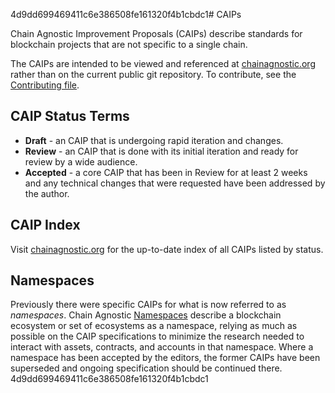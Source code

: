 4d9dd699469411c6e386508fe161320f4b1cbdc1# CAIPs

Chain Agnostic Improvement Proposals (CAIPs) describe standards for blockchain projects that are not specific to a single chain.

The CAIPs are intended to be viewed and referenced at [chainagnostic.org](https://chainagnostic.org/) rather than on the current public git repository. To contribute, see the [Contributing file](./CONTRIBUTING.md).

## CAIP Status Terms

- **Draft** - an CAIP that is undergoing rapid iteration and changes.
- **Review** - an CAIP that is done with its initial iteration and ready for review by a wide audience.
- **Accepted** - a core CAIP that has been in Review for at least 2 weeks and any technical changes that were requested have been addressed by the author.

## CAIP Index

Visit [chainagnostic.org](https://chainagnostic.org/) for the up-to-date index of all CAIPs listed by status.

## Namespaces

Previously there were specific CAIPs for what is now referred to as *namespaces*. 
Chain Agnostic [Namespaces](https://github.com/chainagnostic/namespaces) describe a blockchain ecosystem or set of ecosystems as a namespace, relying as much as possible on the CAIP specifications to minimize the research needed to interact with assets, contracts, and accounts in that namespace.
Where a namespace has been accepted by the editors, the former CAIPs have been superseded and ongoing specification should be continued there.
4d9dd699469411c6e386508fe161320f4b1cbdc1